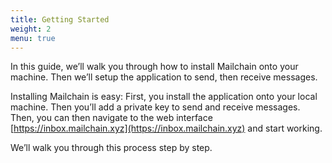 ```yaml
---
title: Getting Started
weight: 2
menu: true
---
```


In this guide, we’ll walk you through how to install Mailchain onto your machine. Then we’ll setup the application to send, then receive messages.

Installing Mailchain is easy:
First, you install the application onto your local machine.
Then you’ll add a private key to send and receive messages.
Then, you can then navigate to the web interface [https://inbox.mailchain.xyz](https://inbox.mailchain.xyz) and start working.

We’ll walk you through this process step by step.
